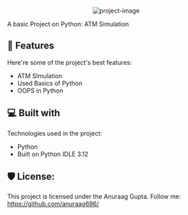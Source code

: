 <p align="center"><img src="https://socialify.git.ci/anuraag696/ATM-Simulation/image?forks=1&amp;issues=1&amp;language=1&amp;name=1&amp;owner=1&amp;pattern=Transparent&amp;pulls=1&amp;stargazers=1&amp;theme=Dark" alt="project-image"></p>

<p id="description">A basic Project on Python: ATM Simulation</p>

  
  
<h2>🧐 Features</h2>

Here're some of the project's best features:

*   ATM SImulation
*   Used Basics of Python
*   OOPS in Python

  
  
<h2>💻 Built with</h2>

Technologies used in the project:

*   Python
*   Built on Python IDLE 3.12

<h2>🛡️ License:</h2>

This project is licensed under the Anuraag Gupta. Follow me: https://github.com/anuraag696/
